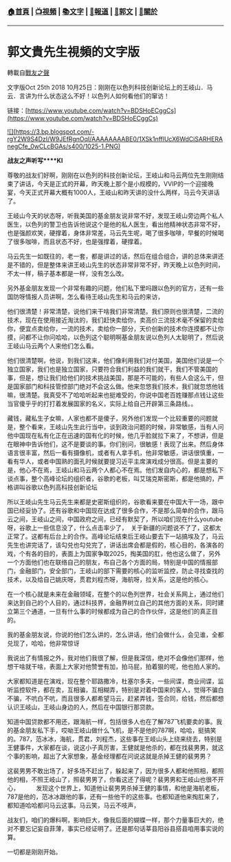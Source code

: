 ###  [:house:首頁](https://github.com/ourhimalayas/home) | [:tv:視頻](https://github.com/ourhimalayas/videos) | [:books:文字](https://github.com/ourhimalayas/txt) | [:newspaper:報道](https://github.com/ourhimalayas/news) | [:eagle:郭文](https://github.com/ourhimalayas/guomedia) | [:pray:關於](https://github.com/ourhimalayas/home/tree/master/about)
---
# 郭文貴先生視頻的文字版
轉載自[戰友之聲](http://littleantvoice.blogspot.com)

文字版Oct 25th 2018 10月25日：刚刚在以色列科技创新论坛上的王岐山．马云．言讲为什么状态这么不好！以色列人如何看他们的窜访！
  


链接：[https://www.youtube.com/watch?v=BDSHoECggCs](https://www.youtube.com/watch?v=BDSHoECggCs)&nbsp;  
  

[!\[\](https://3.bp.blogspot.com/-rgY2W9S4DzI/W9JEfRgnOqI/AAAAAAAABE0/1XSk1nfflUcX6WdCiSARHERAnegCfe_0wCLcBGAs/s400/1025-1.PNG)](https://3.bp.blogspot.com/-rgY2W9S4DzI/W9JEfRgnOqI/AAAAAAAABE0/1XSk1nfflUcX6WdCiSARHERAnegCfe_0wCLcBGAs/s1600/1025-1.PNG)
  
  

**战友之声听写****KI**
  


  

尊敬的战友们好啊，刚刚在以色列的科技创新论坛，王岐山和马云两位先生刚刚结束了讲话，今天是正式的开幕，昨天晚上那个是小规模的，VVIP的一个迎接晚宴，今天正式开幕大概有1000人，王岐山和昨天讲的没什么两样，马云今天讲话了。
  


  

王岐山今天的状态呀，听我美国的基金朋友说非常不好，发现王岐山旁边两个私人医生，以色列的警卫也告诉他说这个是他的私人医生，看出他精神状态非常不好，也是强颜欢笑，硬撑着，身体非常差，马云先生呢，喝了很多咖啡，早餐的时候喝了很多咖啡，而且状态不好，也是强撑着，硬撑着。
  


  

马云先生一如既往的，老一套，都是讲过的话，然后在组合组合，讲的总体来讲还是不错的，但是整体来讲王岐山先生的状态非常非常不好，昨天晚上以色列时间，不太一样，稿子基本都是一样，没有怎么改。
  


  

另外基金朋友发现一个非常有趣的问题，他们私下里吗跟以色列的官方，还有一些国防呀情报人员讲啊，怎么看待王岐山先生和马云的来访，
  


  

他们很清楚！非常清楚，说他们来干啥我们非常清楚。我们原则也很清楚，二流的技术，现在在使用接近淘汰的，我们赶快卖给你，卖高价三流技术毫不保留的卖给你，便宜点卖给你，一流的技术，卖给你一部分，天价创新的技术你连摸都不让你摸，问都不让你问哈哈，以色列这个聪明啊基金朋友说以色列人太聪明了，然后说王岐山马云两个人来他们怎么看。
  


  

他们很清楚啊，他说，到我们这来，他们像利用我们对付美国，美国他们说是一个独立国家，我们也是独立国家，只要符合我们利益的我们就干，我们不管美国的事，但是，想让我们给他们的技术挑战美国，那是不可能的，有些人会这么干，但是国家部门和科技管控部门绝对不会这么做。他来忽悠我们技术，我们就忽悠他钱嘛，很清楚。我真受不了哈哈听起来也挺难受的，你说中国老百姓赚那点钱让这些当官傻乎乎的打打着发展国家的名义，实际上给自己开辟第三条路线。。
  


  

藏钱，藏私生子女嘛，人家也都不是傻子，另外他们发现一个比较重要的问题就是，整个看来，王岐山先生此行当中，谈到政治问题的时候，非常敏感，当有人问他中国现在私有化正在迅速的国有化的时候，他几乎脸就拉下来了，不想讲，但是在眼神中告诉他们，这不是要谈的事。你们别问，很敏感！表现了出来。然后身体语言很丰富，然后一看有摄像机，或者有人拿手机，他非常敏感，讲话很慎重，一看有华人，或者中国熟的面孔时候就要提习近平主席演戏成分很高。但是主要的是，他心不在焉，王岐山和马云两个人都心不在焉。他们发自内心的，都是想私下谈点事，整个高峰论坛的组织者，谷歌的老板，叫艾瑞克斯密斯，都是他搞的，严格讲叫谷歌以色列高科技创新论坛
  


  

所以王岐山先生马云先生来都是史密斯组织的，谷歌看来要在中国大干一场，跟中国已经妥协了。还有谷歌和中国现在达成了很多合作，不是那么简单的合作，跟马云之间，王岐山之间，中国政府之间，已经有默契了，所以咱们现在什么youtube呀，谷歌上一些信息没了，什么点击率少了，&nbsp; 关于新疆的问题说不了了，这都太正常了。这都有后台上的合作。高峰论坛结束后王岐山要去下一站搞埃及了，马云先生也讲完话了，该勾兑也勾兑完了，讲话出席会都是假的，核心目的，各演各的戏，个有各的目的，表面上为国家争取2025，掏美国的肛，他也这么做了，另外一个方面他们也在联络自己的朋友，布自己各个方面的局，特别是中国的情报部门，金融部门，安全部门，王岐山的部下需要的核心的监听监控，防止寻找查找的技术，以及给自己姚庆呀，贯君刘程杰呀，海航呀，拉关系，这是他的核心。
  


  

在一个核心就是未来在金融领域，在整个的以色列世界，社会关系网上，通过他们来达到自己的个人目的，通过科技界，金融界树立自己的其他方面的关系，同时建立第三个通道，一旦有什么事的时候都成为自己的合作伙伴，这是他们的真正目的。
  

我的基金朋友说，你说的他们怎么讲的，怎么讲话，他们会做什么，会见谁，全都兑现了，哈哈，他非常惊讶
  


  

我说出了有情报之外，我对他们我很了解，但是我深信，绝对不会像他们那样，他想干啥就干啥，表面上大家对他赞誉有加，拍马屁，拍着狠的呢，他也拍人家的。
  


  

大家都知道是在演戏，现在整个耶路撒冷，杜塞尔多夫，一些间谍，商业间谍，监听监控软件，都在卖，互相骗，互相糊弄，特别是对着中国来的客人，觉得不骗白不骗，不吭白不吭，而且很多人都希望马云，赶紧弄钱，签合同，给钱，然后都想认识王岐山，王岐山身边的人，然后在中国银行那贷款。
  


  

知道中国贷款都不用还，跟海航一样，包括很多人也在了解787飞机要卖的事。我的基金朋友私下手，哎呦王岐山做什么飞机，是不是他的787啊，哈哈，挺搞笑的。787，范冰冰，海航，贯君，刘程杰，这些事在王岐山头上绕来绕去，特别是王健事件，大家都在谈，说这小子真厉害，王健就是他杀的，都在找裴男男，就这个事的影响，超出了大家想象，基金经理都在问说这就是杀掉王健的裴男男？&nbsp;&nbsp;
  


  

这裴男男不敢出场了，好多场不赶出了，躲起来了，因为很多人都和他照相，都照他的相，不照王岐山了，照裴男男了，你看这还了得呢？裴男男和王岐山也很不开心，&nbsp;&nbsp;&nbsp;&nbsp;&nbsp;&nbsp;&nbsp;&nbsp;&nbsp; 发现这个世界上，知道他让裴男男杀掉王健的事情，和他是海航老板，787是他的，范冰冰跟他的事，还有一些他干的这些事。也都知道他来掏肛来了，都知道哈哈都问马云这事。马云笑，马云不吱声，&nbsp;&nbsp;
  


  

战友们，咱们的爆料啊，影响巨大，像我后面的蝴蝶一样，那个力量事巨大的，绝对不要忘记妄自菲薄，事实已经证明了。还是那句话莘县阳谷县搭县咱用事实说的算。
  


  

一切都是刚刚开始。
  


<u></u><sub></sub><sup></sup><strike></strike>